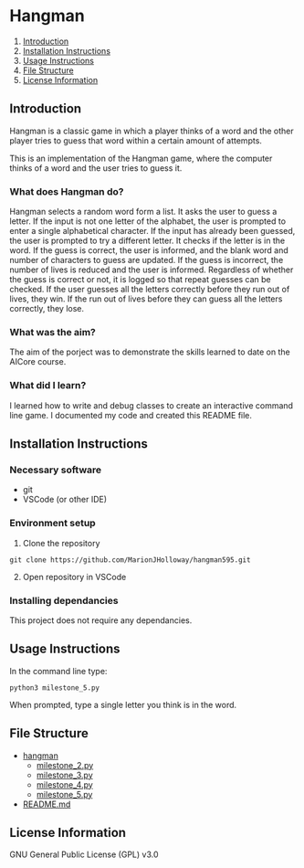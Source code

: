 # Hangman

1. [Introduction](#introduction)
2. [Installation Instructions](#installation-instructions)
3. [Usage Instructions](#usage-instructions)
4. [File Structure](#file-structure)
5. [License Information](#license-information)

## Introduction
Hangman is a classic game in which a player thinks of a word and the other player tries to guess that word within a certain amount of attempts.

This is an implementation of the Hangman game, where the computer thinks of a word and the user tries to guess it. 
### What does Hangman do?
Hangman selects a random word form a list.
It asks the user to guess a letter.
If the input is not one letter of the alphabet, the user is prompted to enter a single alphabetical character.
If the input has already been guessed, the user is prompted to try a different letter.
It checks if the letter is in the word. If the guess is correct, the user is informed, and the blank word and number of characters to guess are updated. If the guess is incorrect, the number of lives is reduced and the user is informed. Regardless of whether the guess is correct or not, it is logged so that repeat guesses can be checked.
If the user guesses all the letters correctly before they run out of lives, they win. If the run out of lives before they can guess all the letters correctly, they lose.


### What was the aim?
The aim of the porject was to demonstrate the skills learned to date on the AICore course.

### What did I learn?
I learned how to write and debug classes to create an interactive command line game. I documented my code and created this README file.

## Installation Instructions
### Necessary software
- git
- VSCode (or other IDE)


### Environment setup
1. Clone the repository
```
git clone https://github.com/MarionJHolloway/hangman595.git
```
2. Open repository in VSCode

### Installing dependancies
This project does not require any dependancies. 


## Usage Instructions
In the command line type:
```
python3 milestone_5.py
```
When prompted, type a single letter you think is in the word. 


## File Structure
* [hangman](./hangman/)
    * [milestone_2.py](./hangman/milestone_2.py)
    * [milestone_3.py](./hangman/milestone_3.py)
    * [milestone_4.py](./hangman/milestone_4.py)
    * [milestone_5.py](./hangman/milestone_5.py)
* [README.md](README.md)


## License Information
GNU General Public License (GPL) v3.0